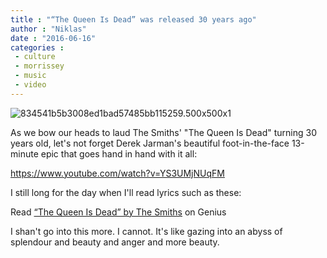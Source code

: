 ```yaml
---
title : "“The Queen Is Dead” was released 30 years ago"
author : "Niklas"
date : "2016-06-16"
categories : 
 - culture
 - morrissey
 - music
 - video
---
```


![834541b5b3008ed1bad57485bb115259.500x500x1](https://niklasblog.com/wp-content/834541b5b3008ed1bad57485bb115259.500x500x1.png)

As we bow our heads to laud The Smiths' "The Queen Is Dead" turning 30 years old, let's not forget Derek Jarman's beautiful foot-in-the-face 13-minute epic that goes hand in hand with it all:

https://www.youtube.com/watch?v=YS3UMjNUqFM

I still long for the day when I'll read lyrics such as these:

Read [“The Queen Is Dead” by The Smiths](http://genius.com/The-smiths-the-queen-is-dead-lyrics) on Genius

<script crossorigin="" src="//genius.com/songs/156166/embed.js"></script>

I shan't go into this more. I cannot. It's like gazing into an abyss of splendour and beauty and anger and more beauty.
